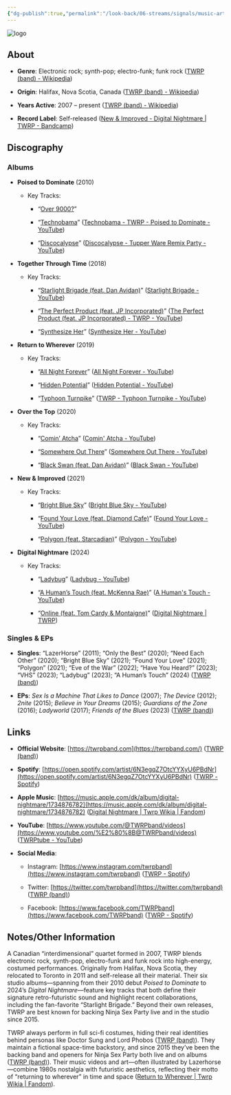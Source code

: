 ```yaml
---
{"dg-publish":true,"permalink":"/look-back/06-streams/signals/music-artists/twrp/","tags":["#MusicArtist"],"noteIcon":"","created":"2025-08-28T23:54:23.392+02:00","updated":"2025-04-28T17:18:53.325+02:00"}
---
```



<img src="/img/MALOGO/TWRP.png" alt="logo" class="round-img round-img-200">

## About

- **Genre**: Electronic rock; synth-pop; electro-funk; funk rock ([TWRP (band) - Wikipedia](https://en.wikipedia.org/wiki/TWRP_%28band%29))
    
- **Origin**: Halifax, Nova Scotia, Canada ([TWRP (band) - Wikipedia](https://en.wikipedia.org/wiki/TWRP_%28band%29))
    
- **Years Active**: 2007 – present ([TWRP (band) - Wikipedia](https://en.wikipedia.org/wiki/TWRP_%28band%29))
    
- **Record Label**: Self-released ([New & Improved - Digital Nightmare | TWRP - Bandcamp](https://twrp.bandcamp.com/album/new-improved?utm_source=chatgpt.com))
    

## Discography

### Albums

- **Poised to Dominate** (2010)
    
    - Key Tracks:
        
        - “[Over 9000?](https://www.youtube.com/watch?v=%E2%80%A6)”
            
        - “[Technobama](https://www.youtube.com/watch?v=tN30v1QUsxQ)” ([Technobama - TWRP - Poised to Dominate - YouTube](https://www.youtube.com/watch?v=tN30v1QUsxQ&utm_source=chatgpt.com))
            
        - “[Discocalypse](https://www.youtube.com/watch?v=ntVm4oFVcgk)” ([Discocalypse - Tupper Ware Remix Party - YouTube](https://m.youtube.com/watch?v=ntVm4oFVcgk&utm_source=chatgpt.com))
            
- **Together Through Time** (2018)
    
    - Key Tracks:
        
        - “[Starlight Brigade (feat. Dan Avidan)](https://www.youtube.com/watch?v=j6hAqPdz5lE)” ([Starlight Brigade - YouTube](https://www.youtube.com/watch?v=j6hAqPdz5lE&utm_source=chatgpt.com))
            
        - “[The Perfect Product (feat. JP Incorporated)](https://www.youtube.com/watch?v=7GJeymEl70I)” ([The Perfect Product (feat. JP Incorporated) - TWRP - YouTube](https://www.youtube.com/watch?v=7GJeymEl70I&utm_source=chatgpt.com))
            
        - “[Synthesize Her](https://www.youtube.com/watch?v=NA-gxdcmg5o)” ([Synthesize Her - YouTube](https://www.youtube.com/watch?v=NA-gxdcmg5o&utm_source=chatgpt.com))
            
- **Return to Wherever** (2019)
    
    - Key Tracks:
        
        - “[All Night Forever](https://www.youtube.com/watch?v=TCoTGmSw0CI)” ([All Night Forever - YouTube](https://www.youtube.com/watch?v=TCoTGmSw0CI&utm_source=chatgpt.com))
            
        - “[Hidden Potential](https://www.youtube.com/watch?v=TnhGpbnZw4E)” ([Hidden Potential - YouTube](https://www.youtube.com/watch?v=TnhGpbnZw4E&utm_source=chatgpt.com))
            
        - “[Typhoon Turnpike](https://www.youtube.com/watch?v=KO81BfIxoWI)” ([TWRP - Typhoon Turnpike - YouTube](https://www.youtube.com/watch?v=KO81BfIxoWI&utm_source=chatgpt.com))
            
- **Over the Top** (2020)
    
    - Key Tracks:
        
        - “[Comin’ Atcha](https://www.youtube.com/watch?v=UdbCDnylwn4)” ([Comin' Atcha - YouTube](https://www.youtube.com/watch?v=UdbCDnylwn4&utm_source=chatgpt.com))
            
        - “[Somewhere Out There](https://www.youtube.com/watch?v=06mZZghW7k0)” ([Somewhere Out There - YouTube](https://www.youtube.com/watch?v=06mZZghW7k0&utm_source=chatgpt.com))
            
        - “[Black Swan (feat. Dan Avidan)](https://www.youtube.com/watch?v=pt67dHKv5hM)” ([Black Swan - YouTube](https://www.youtube.com/watch?v=pt67dHKv5hM&utm_source=chatgpt.com))
            
- **New & Improved** (2021)
    
    - Key Tracks:
        
        - “[Bright Blue Sky](https://www.youtube.com/watch?v=toJCIT_f2-Q)” ([Bright Blue Sky - YouTube](https://www.youtube.com/watch?v=toJCIT_f2-Q&utm_source=chatgpt.com))
            
        - “[Found Your Love (feat. Diamond Cafe)](https://www.youtube.com/watch?v=S8l_A6Mh9oE)” ([Found Your Love - YouTube](https://www.youtube.com/watch?v=S8l_A6Mh9oE&utm_source=chatgpt.com))
            
        - “[Polygon (feat. Starcadian)](https://www.youtube.com/watch?v=f-HbA0-puYQ)” ([Polygon - YouTube](https://www.youtube.com/watch?v=f-HbA0-puYQ&utm_source=chatgpt.com))
            
- **Digital Nightmare** (2024)
    
    - Key Tracks:
        
        - “[Ladybug](https://www.youtube.com/watch?v=1gwK3I5vXY8)” ([Ladybug - YouTube](https://www.youtube.com/watch?v=1gwK3I5vXY8&utm_source=chatgpt.com))
            
        - “[A Human’s Touch (feat. McKenna Rae)](https://www.youtube.com/watch?v=OMllU98BRuM)” ([A Human's Touch - YouTube](https://www.youtube.com/watch?v=OMllU98BRuM&utm_source=chatgpt.com))
            
        - “[Online (feat. Tom Cardy & Montaigne)](https://www.youtube.com/watch?v=%E2%80%A6)” ([Digital Nightmare | TWRP](https://twrp.bandcamp.com/album/digital-nightmare?utm_source=chatgpt.com))
            

### Singles & EPs

- **Singles**: “LazerHorse” (2011); “Only the Best” (2020); “Need Each Other” (2020); “Bright Blue Sky” (2021); “Found Your Love” (2021); “Polygon” (2021); “Eve of the War” (2022); “Have You Heard?” (2023); “VHS” (2023); “Ladybug” (2023); “A Human’s Touch” (2024) ([TWRP (band)](https://en.wikipedia.org/wiki/TWRP_%28band%29?utm_source=chatgpt.com))
    
- **EPs**: _Sex Is a Machine That Likes to Dance_ (2007); _The Device_ (2012); _2nite_ (2015); _Believe in Your Dreams_ (2015); _Guardians of the Zone_ (2016); _Ladyworld_ (2017); _Friends of the Blues_ (2023) ([TWRP (band)](https://en.wikipedia.org/wiki/TWRP_%28band%29?utm_source=chatgpt.com))
    

## Links

- **Official Website**: [https://twrpband.com](https://twrpband.com/) ([TWRP (band)](https://en.wikipedia.org/wiki/TWRP_%28band%29?utm_source=chatgpt.com))
    
- **Spotify**: [https://open.spotify.com/artist/6N3egqZ7OtcYYXyU6PBdNr](https://open.spotify.com/artist/6N3egqZ7OtcYYXyU6PBdNr) ([TWRP - Spotify](https://open.spotify.com/artist/6N3egqZ7OtcYYXyU6PBdNr?utm_source=chatgpt.com))
    
- **Apple Music**: [https://music.apple.com/dk/album/digital-nightmare/1734876782](https://music.apple.com/dk/album/digital-nightmare/1734876782) ([Digital Nightmare | Twrp Wikia | Fandom](https://twrp.fandom.com/wiki/Digital_Nightmare?utm_source=chatgpt.com))
    
- **YouTube**: [https://www.youtube.com/​@TWRPband/videos](https://www.youtube.com/%E2%80%8B@TWRPband/videos) ([TWRPtube - YouTube](https://www.youtube.com/%40TWRPband/videos?utm_source=chatgpt.com))
    
- **Social Media**:
    
    - Instagram: [https://www.instagram.com/twrpband](https://www.instagram.com/twrpband) ([TWRP - Spotify](https://open.spotify.com/artist/6N3egqZ7OtcYYXyU6PBdNr?utm_source=chatgpt.com))
        
    - Twitter: [https://twitter.com/twrpband](https://twitter.com/twrpband) ([TWRP (band)](https://en.wikipedia.org/wiki/TWRP_%28band%29?utm_source=chatgpt.com))
        
    - Facebook: [https://www.facebook.com/TWRPband](https://www.facebook.com/TWRPband) ([TWRP - Spotify](https://open.spotify.com/artist/6N3egqZ7OtcYYXyU6PBdNr?utm_source=chatgpt.com))
        

## Notes/Other Information

A Canadian “interdimensional” quartet formed in 2007, TWRP blends electronic rock, synth-pop, electro-funk and funk rock into high-energy, costumed performances. Originally from Halifax, Nova Scotia, they relocated to Toronto in 2011 and self-release all their material. Their six studio albums—spanning from their 2010 debut _Poised to Dominate_ to 2024’s _Digital Nightmare_—feature key tracks that both define their signature retro-futuristic sound and highlight recent collaborations, including the fan-favorite “Starlight Brigade.” Beyond their own releases, TWRP are best known for backing Ninja Sex Party live and in the studio since 2015.

TWRP always perform in full sci-fi costumes, hiding their real identities behind personas like Doctor Sung and Lord Phobos ([TWRP (band)](https://en.wikipedia.org/wiki/TWRP_%28band%29?utm_source=chatgpt.com)). They maintain a fictional space-time backstory, and since 2015 they’ve been the backing band and openers for Ninja Sex Party both live and on albums ([TWRP (band)](https://en.wikipedia.org/wiki/TWRP_%28band%29?utm_source=chatgpt.com)). Their music videos and art—often illustrated by Lazerhorse—combine 1980s nostalgia with futuristic aesthetics, reflecting their motto of “returning to wherever” in time and space ([Return to Wherever | Twrp Wikia | Fandom](https://twrp.fandom.com/wiki/Return_to_Wherever?utm_source=chatgpt.com)).